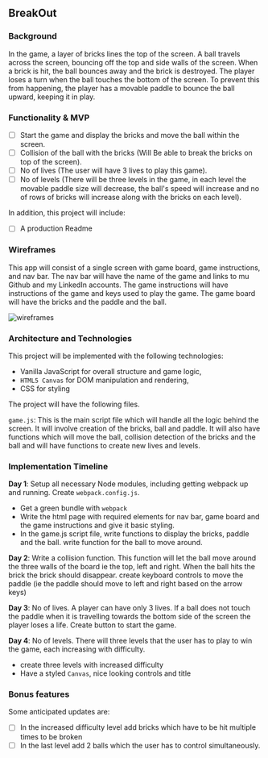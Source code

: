 ## BreakOut

### Background

In the game, a layer of bricks lines the top of the screen. A ball travels across the screen, bouncing off the top and side walls of the screen. When a brick is hit, the ball bounces away and the brick is destroyed. The player loses a turn when the ball touches the bottom of the screen. To prevent this from happening, the player has a movable paddle to bounce the ball upward, keeping it in play.

### Functionality & MVP  

- [ ] Start the game and display the bricks and move the ball within the screen.
- [ ] Collision of the ball with the bricks (Will Be able to break the bricks on top of the screen).
- [ ] No of lives (The user will have 3 lives to play this game).
- [ ] No of levels (There will be three levels in the game, in each level the movable paddle size will decrease, the ball's speed will increase and no of rows of bricks will increase along with the bricks on each level).

In addition, this project will include:

- [ ] A production Readme

### Wireframes

This app will consist of a single screen with game board, game instructions, and nav bar. The nav bar will have the name of the game and links to mu Github and  my LinkedIn accounts. The game instructions will have instructions of the game and keys used to play the game. The game board will have the bricks and the paddle and the ball.

![wireframes](./images/JavaScriptGame.png)

### Architecture and Technologies


This project will be implemented with the following technologies:

- Vanilla JavaScript for overall structure and game logic,
- `HTML5 Canvas` for DOM manipulation and rendering,
- CSS for styling

The project will have the following files.

`game.js`: This is the main script file which will handle all the logic behind the screen. It will involve creation of the bricks, ball and paddle. It will also have functions which will move the ball, collision detection of the bricks and the ball and will have functions to create new lives and levels.

### Implementation Timeline

**Day 1**: Setup all necessary Node modules, including getting webpack up and running.  Create `webpack.config.js`.   
- Get a green bundle with `webpack`
- Write the html page with required elements for nav bar, game board and the game instructions and give it basic styling.
- In the game.js script file, write functions to display the bricks, paddle and the ball. write function for the ball to move around.


**Day 2**: Write a collision function. This function will let the ball move around the three walls of the board ie the top, left and right. When the ball hits the brick the brick should disappear. create keyboard controls to move the paddle (ie the paddle should move to left and right based on the arrow keys)

**Day 3**: No of lives. A player can have only 3 lives. If a ball does not touch the paddle when it is travelling towards the bottom side of the screen the player loses a life. Create button to start the game.

**Day 4**: No of levels. There will three levels that the user has to play to win the game, each increasing with difficulty.

- create three levels with increased difficulty
- Have a styled `Canvas`, nice looking controls and title


### Bonus features

 Some anticipated updates are:

- [ ] In the increased difficulty level add bricks which have to be hit multiple times to be broken
- [ ] In the last level add 2 balls which the user has to control simultaneously.

